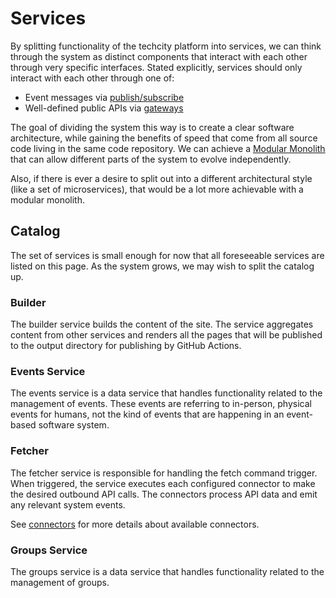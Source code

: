 # Services

By splitting functionality of the techcity platform into services,
we can think through the system as distinct components
that interact with each other through very specific interfaces.
Stated explicitly,
services should only interact with each other through one of:

* Event messages via [publish/subscribe](pubsub.md)
* Well-defined public APIs via [gateways](gatways.md)

The goal of dividing the system this way is to create a clear software architecture,
while gaining the benefits of speed that come
from all source code living in the same code repository.
We can achieve a [Modular Monolith](https://shopify.engineering/deconstructing-monolith-designing-software-maximizes-developer-productivity)
that can allow different parts of the system to evolve independently.

Also,
if there is ever a desire to split out into a different architectural style
(like a set of microservices),
that would be a lot more achievable with a modular monolith.

## Catalog

The set of services is small enough for now that all foreseeable services are listed
on this page.
As the system grows,
we may wish to split the catalog up.

### Builder

The builder service builds the content of the site.
The service aggregates content from other services
and renders all the pages that will be published to the output directory
for publishing by GitHub Actions.

### Events Service

The events service is a data service that handles functionality
related to the management of events.
These events are referring to in-person, physical events for humans,
not the kind of events that are happening in an event-based software system.

### Fetcher

The fetcher service is responsible for handling the fetch command trigger.
When triggered,
the service executes each configured connector
to make the desired outbound API calls.
The connectors process API data and emit any relevant system events.

See [connectors](connectors.md) for more details about available connectors.

### Groups Service

The groups service is a data service that handles functionality
related to the management of groups.
